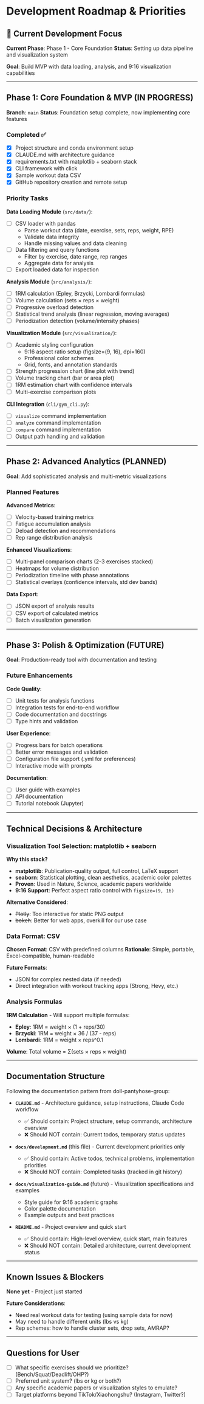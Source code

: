 # Development Roadmap & Priorities

## 🎯 Current Development Focus

**Current Phase**: Phase 1 - Core Foundation
**Status**: Setting up data pipeline and visualization system

**Goal**: Build MVP with data loading, analysis, and 9:16 visualization capabilities

---

## Phase 1: Core Foundation & MVP (IN PROGRESS)

**Branch**: `main`
**Status**: Foundation setup complete, now implementing core features

### Completed ✅

- [x] Project structure and conda environment setup
- [x] CLAUDE.md with architecture guidance
- [x] requirements.txt with matplotlib + seaborn stack
- [x] CLI framework with click
- [x] Sample workout data CSV
- [x] GitHub repository creation and remote setup

### Priority Tasks

**Data Loading Module** (`src/data/`):
- [ ] CSV loader with pandas
  - Parse workout data (date, exercise, sets, reps, weight, RPE)
  - Validate data integrity
  - Handle missing values and data cleaning
- [ ] Data filtering and query functions
  - Filter by exercise, date range, rep ranges
  - Aggregate data for analysis
- [ ] Export loaded data for inspection

**Analysis Module** (`src/analysis/`):
- [ ] 1RM calculation (Epley, Brzycki, Lombardi formulas)
- [ ] Volume calculation (sets × reps × weight)
- [ ] Progressive overload detection
- [ ] Statistical trend analysis (linear regression, moving averages)
- [ ] Periodization detection (volume/intensity phases)

**Visualization Module** (`src/visualization/`):
- [ ] Academic styling configuration
  - 9:16 aspect ratio setup (figsize=(9, 16), dpi=160)
  - Professional color schemes
  - Grid, fonts, and annotation standards
- [ ] Strength progression chart (line plot with trend)
- [ ] Volume tracking chart (bar or area plot)
- [ ] 1RM estimation chart with confidence intervals
- [ ] Multi-exercise comparison plots

**CLI Integration** (`cli/gym_cli.py`):
- [ ] `visualize` command implementation
- [ ] `analyze` command implementation
- [ ] `compare` command implementation
- [ ] Output path handling and validation

---

## Phase 2: Advanced Analytics (PLANNED)

**Goal**: Add sophisticated analysis and multi-metric visualizations

### Planned Features

**Advanced Metrics**:
- [ ] Velocity-based training metrics
- [ ] Fatigue accumulation analysis
- [ ] Deload detection and recommendations
- [ ] Rep range distribution analysis

**Enhanced Visualizations**:
- [ ] Multi-panel comparison charts (2-3 exercises stacked)
- [ ] Heatmaps for volume distribution
- [ ] Periodization timeline with phase annotations
- [ ] Statistical overlays (confidence intervals, std dev bands)

**Data Export**:
- [ ] JSON export of analysis results
- [ ] CSV export of calculated metrics
- [ ] Batch visualization generation

---

## Phase 3: Polish & Optimization (FUTURE)

**Goal**: Production-ready tool with documentation and testing

### Future Enhancements

**Code Quality**:
- [ ] Unit tests for analysis functions
- [ ] Integration tests for end-to-end workflow
- [ ] Code documentation and docstrings
- [ ] Type hints and validation

**User Experience**:
- [ ] Progress bars for batch operations
- [ ] Better error messages and validation
- [ ] Configuration file support (.yml for preferences)
- [ ] Interactive mode with prompts

**Documentation**:
- [ ] User guide with examples
- [ ] API documentation
- [ ] Tutorial notebook (Jupyter)

---

## Technical Decisions & Architecture

### Visualization Tool Selection: matplotlib + seaborn

**Why this stack?**
- **matplotlib**: Publication-quality output, full control, LaTeX support
- **seaborn**: Statistical plotting, clean aesthetics, academic color palettes
- **Proven**: Used in Nature, Science, academic papers worldwide
- **9:16 Support**: Perfect aspect ratio control with `figsize=(9, 16)`

**Alternative Considered**:
- ~~Plotly~~: Too interactive for static PNG output
- ~~bokeh~~: Better for web apps, overkill for our use case

### Data Format: CSV

**Chosen Format**: CSV with predefined columns
**Rationale**: Simple, portable, Excel-compatible, human-readable

**Future Formats**:
- JSON for complex nested data (if needed)
- Direct integration with workout tracking apps (Strong, Hevy, etc.)

### Analysis Formulas

**1RM Calculation** - Will support multiple formulas:
- **Epley**: 1RM = weight × (1 + reps/30)
- **Brzycki**: 1RM = weight × 36 / (37 - reps)
- **Lombardi**: 1RM = weight × reps^0.1

**Volume**: Total volume = Σ(sets × reps × weight)

---

## Documentation Structure

Following the documentation pattern from doll-pantyhose-group:

- **`CLAUDE.md`** - Architecture guidance, setup instructions, Claude Code workflow
  - ✅ Should contain: Project structure, setup commands, architecture overview
  - ❌ Should NOT contain: Current todos, temporary status updates

- **`docs/development.md`** (this file) - Current development priorities only
  - ✅ Should contain: Active todos, technical problems, implementation priorities
  - ❌ Should NOT contain: Completed tasks (tracked in git history)

- **`docs/visualization-guide.md`** (future) - Visualization specifications and examples
  - Style guide for 9:16 academic graphs
  - Color palette documentation
  - Example outputs and best practices

- **`README.md`** - Project overview and quick start
  - ✅ Should contain: High-level overview, quick start, main features
  - ❌ Should NOT contain: Detailed architecture, current development status

---

## Known Issues & Blockers

**None yet** - Project just started

**Future Considerations**:
- Need real workout data for testing (using sample data for now)
- May need to handle different units (lbs vs kg)
- Rep schemes: how to handle cluster sets, drop sets, AMRAP?

---

## Questions for User

- [ ] What specific exercises should we prioritize? (Bench/Squat/Deadlift/OHP?)
- [ ] Preferred unit system? (lbs or kg or both?)
- [ ] Any specific academic papers or visualization styles to emulate?
- [ ] Target platforms beyond TikTok/Xiaohongshu? (Instagram, Twitter?)
